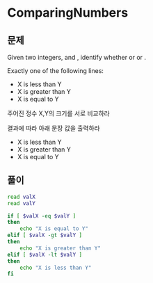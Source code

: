 # ComparingNumbers

## 문제

Given two integers,  and , identify whether  or  or .

Exactly one of the following lines:
- X is less than Y
- X is greater than Y
- X is equal to Y


주어진 정수 X,Y의 크기를 서로 비교하라

결과에 따라 아래 문장 값을 출력하라
- X is less than Y
- X is greater than Y
- X is equal to Y


## 풀이

```sh
read valX
read valY

if [ $valX -eq $valY ]
then
    echo "X is equal to Y"
elif [ $valX -gt $valY ]
then
    echo "X is greater than Y"
elif [ $valX -lt $valY ]
then
    echo "X is less than Y"
fi
```
